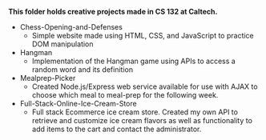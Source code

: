 **This folder holds creative projects made in CS 132 at Caltech.**
- Chess-Opening-and-Defenses
  - Simple website made using HTML, CSS, and JavaScript to practice DOM manipulation
- Hangman
  - Implementation of the Hangman game using APIs to access a random word and its definition
- Mealprep-Picker
  - Created Node.js/Express web service available for use with AJAX to choose which meal to meal-prep for the following week.
- Full-Stack-Online-Ice-Cream-Store
  - Full stack Ecommerce ice cream store. Created my own API to retrieve and customize ice cream flavors as well as functionality to add items to the cart and contact the administrator.
